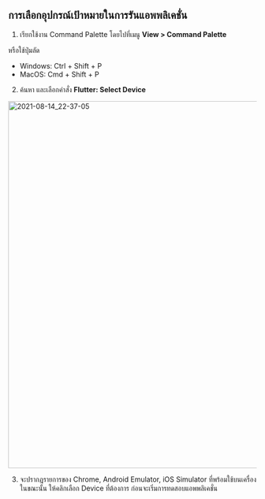 
## การเลือกอุปกรณ์เป้าหมายในการรันแอพพลิเคชั่น

1. เรียกใช้งาน Command Palette โดยไปที่เมนู **View > Command Palette** 

หรือใช้ปุ่มลัด
- Windows: Ctrl + Shift + P
- MacOS: Cmd + Shift + P

2. ค้นหา และเลือกคำสั่ง **Flutter: Select Device** 

<img width="745" alt="2021-08-14_22-37-05" src="https://user-images.githubusercontent.com/85179/129451538-83274bd3-def4-4f03-bef6-ef1a33771cf6.png">


3. จะปรากฎรายการของ Chrome, Android Emulator, iOS Simulator ที่พร้อมใช้บนเครื่องในขณะนั้น ให้คลิกเลือก Device ที่ต้องการ ก่อนจะเริ่มการทดสอบแอพพลิเคชั่น 